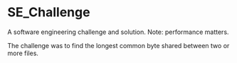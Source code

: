 # SE_Challenge
A software engineering challenge and solution.  Note: performance matters.

The challenge was to find the longest common byte shared between two or more files.
